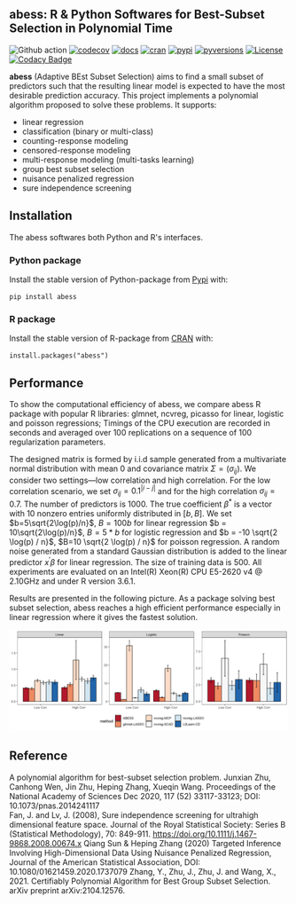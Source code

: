 abess: R & Python Softwares for Best-Subset Selection in Polynomial Time
---

![Github action](https://github.com/abess-team/abess/actions/workflows/main.yml/badge.svg)
[![codecov](https://codecov.io/gh/abess-team/abess/branch/master/graph/badge.svg?token=LK56LHXV00)](https://codecov.io/gh/abess-team/abess)
[![docs](https://readthedocs.org/projects/abess/badge/?version=latest)](https://abess.readthedocs.io/en/latest/?badge=latest)
[![cran](https://img.shields.io/cran/v/abess?logo=R)](https://cran.r-project.org/package=abess)
[![pypi](https://badge.fury.io/py/abess.svg)](https://badge.fury.io/py/abess)
[![pyversions](https://img.shields.io/pypi/pyversions/abess)](https://img.shields.io/pypi/pyversions/abess)
[![License](https://img.shields.io/badge/License-GPL%20v3-blue.svg)](http://www.gnu.org/licenses/gpl-3.0)
[![Codacy Badge](https://app.codacy.com/project/badge/Grade/3f6e60a3a3e44699a033159633981b76)](https://www.codacy.com/gh/abess-team/abess/dashboard?utm_source=github.com&amp;utm_medium=referral&amp;utm_content=abess-team/abess&amp;utm_campaign=Badge_Grade)
<!-- [![Build Status](https://travis-ci.com/abess-team/abess.svg?branch=master)](https://travis-ci.com/abess-team/abess) -->

**abess** (Adaptive BEst Subset Selection) aims to find a small subset of predictors such
that the resulting linear model is expected to have the most desirable
prediction accuracy. This project implements a polynomial algorithm proposed to solve these problems. It supports:

-  linear regression
-  classification (binary or multi-class)
-  counting-response modeling
-  censored-response modeling
-  multi-response modeling (multi-tasks learning)
-  group best subset selection
-  nuisance penalized regression
-  sure independence screening


## Installation
The abess softwares both Python and R's interfaces. 

### Python package
Install the stable version of Python-package from [Pypi](https://pypi.org/project/abess/) with:
```shell
pip install abess
```

### R package
Install the stable version of R-package from [CRAN](https://cran.r-project.org/web/packages/abess) with:
```shell
install.packages("abess")
```

## Performance

To show the computational efficiency of abess, 
we compare abess R package with popular R libraries: glmnet, ncvreg, picasso for linear, logistic and poisson regressions; 
Timings of the CPU execution are recorded in seconds and averaged over 100 replications on a sequence
of 100 regularization parameters.

The designed matrix is formed by i.i.d sample generated from a multivariate normal distribution with mean 0 and covariance matrix $\Sigma = (\sigma_{ij})$. We consider two settings—low correlation and high correlation. For the low correlation scenario, we set $\sigma_{ij} = 0.1^{|i-j|}$ and for the high correlation $\sigma_{ij} = 0.7$. The number of predictors is 1000. The true coefficient $\beta^*$ is a vector with 10 nonzero entries uniformly distributed in $[b,B]$. We set $b=5\sqrt{2\log(p)/n}$, $B = 100b$ for linear regression $b = 10\sqrt{2\log(p)/n}$, $B = 5*b$ for logistic regression and $b = -10 \sqrt{2  \log(p) / n}$, $B=10 \sqrt{2 \log(p) / n}$ for poisson regression. A random noise generated from a standard Gaussian distribution is added to the linear predictor $x^\prime\beta$ for linear regression. The size of training data is 500.
All experiments are
evaluated on an Intel(R) Xeon(R) CPU E5-2620 v4 @ 2.10GHz and under R version 3.6.1. 

Results are presented in the following picture. As a package solving best subset selection, abess reaches a high efficient performance especially in linear regression where it gives the fastest solution.

![avatar](R-package/vignettes/RMtime.png)

## Reference
A polynomial algorithm for best-subset selection problem. Junxian Zhu, Canhong Wen, Jin Zhu, Heping Zhang, Xueqin Wang. Proceedings of the National Academy of Sciences Dec 2020, 117 (52) 33117-33123; DOI: 10.1073/pnas.2014241117    
Fan, J. and Lv, J. (2008), Sure independence screening for ultrahigh dimensional feature space. Journal of the Royal Statistical Society: Series B (Statistical Methodology), 70: 849-911. https://doi.org/10.1111/j.1467-9868.2008.00674.x
Qiang Sun & Heping Zhang (2020) Targeted Inference Involving High-Dimensional Data Using Nuisance Penalized Regression, Journal of the American Statistical Association, DOI: 10.1080/01621459.2020.1737079
Zhang, Y., Zhu, J., Zhu, J. and Wang, X., 2021. Certifiably Polynomial Algorithm for Best Group Subset Selection. arXiv preprint arXiv:2104.12576.
